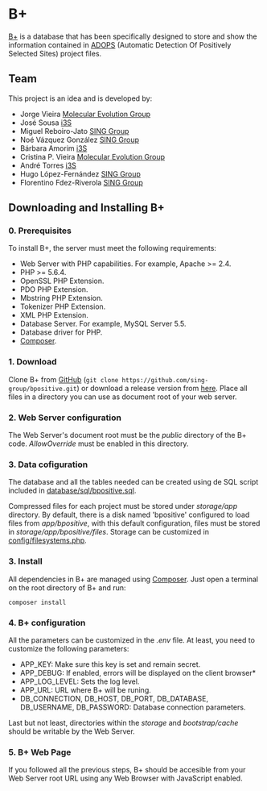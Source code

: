 B+
==

[B+](http://bpositive.i3s.up.pt) is a database that has been specifically designed to store and show the information
contained in [ADOPS](https://sing.ei.uvigo.es/ADOPS/) (Automatic Detection Of Positively Selected Sites) project files.

Team
----
This project is an idea and is developed by:
* Jorge Vieira [Molecular Evolution Group](http://evolution.ibmc.up.pt)
* José Sousa [i3S](http://www.i3s.up.pt/)
* Miguel Reboiro-Jato [SING Group](http://www.sing-group.org)
* Noé Vázquez González [SING Group](http://www.sing-group.org)
* Bárbara Amorim [i3S](http://www.i3s.up.pt/)
* Cristina P. Vieira [Molecular Evolution Group](http://evolution.ibmc.up.pt)
* André Torres [i3S](http://www.i3s.up.pt/)
* Hugo López-Fernández [SING Group](http://www.sing-group.org)
* Florentino Fdez-Riverola [SING Group](http://www.sing-group.org)

## Downloading and Installing B+
### 0. Prerequisites

To install B+, the server must meet the following requirements:
* Web Server with PHP capabilities. For example, Apache >= 2.4.
* PHP >= 5.6.4.
* OpenSSL PHP Extension.
* PDO PHP Extension.
* Mbstring PHP Extension.
* Tokenizer PHP Extension.
* XML PHP Extension.
* Database Server. For example, MySQL Server 5.5.
* Database driver for PHP.
* [Composer](https://getcomposer.org/).

### 1. Download

Clone B+ from [GitHub](https://github.com/sing-group/bpositive.git) (`git clone https://github.com/sing-group/bpositive.git`) or download a release version from [here](https://github.com/sing-group/bpositive/releases). Place all files in a directory you can use as document root of your web server.

### 2. Web Server configuration

The Web Server's document root must be the *public* directory of the B+ code.
*AllowOverride* must be enabled in this directory.

### 3. Data cofiguration

The database and all the tables needed can be created using de SQL script included in [database/sql/bpositive.sql](database/sql/bpositive.sql).

Compressed files for each project must be stored under *storage/app* directory.
By default, there is a disk named 'bpositive' configured to load files from *app/bpositive*,
with this default configuration, files must be stored in *storage/app/bpositive/files*.
Storage can be customized in [config/filesystems.php](config/filesystems.php).  

### 3. Install

All dependencies in B+ are managed using [Composer](https://getcomposer.org/). Just open a terminal on the root directory
of B+ and run:

`composer install`

### 4. B+ configuration

All the parameters can be customized in the *.env* file. At least, you need to customize the following parameters:

* APP_KEY: Make sure this key is set and remain secret.
* APP_DEBUG: If enabled, errors will be displayed on the client browser*
* APP_LOG_LEVEL: Sets the log level.
* APP_URL: URL where B+ will be runing.
* DB_CONNECTION, DB_HOST, DB_PORT, DB_DATABASE, DB_USERNAME, DB_PASSWORD: Database connection parameters.

Last but not least, directories within the *storage* and *bootstrap/cache* should be writable by the Web Server.

### 5. B+ Web Page

If you followed all the previous steps, B+ should be accesible from your Web Server root URL using any Web Browser with
JavaScript enabled.
